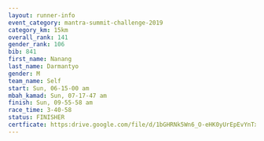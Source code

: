 ```yaml
---
layout: runner-info 
event_category: mantra-summit-challenge-2019 
category_km: 15km 
overall_rank: 141
gender_rank: 106
bib: 841
first_name: Nanang
last_name: Darmantyo
gender: M
team_name: Self
start: Sun, 06-15-00 am
mbah_kamad: Sun, 07-17-47 am
finish: Sun, 09-55-58 am
race_time: 3-40-58
status: FINISHER
certficate: https:drive.google.com/file/d/1bGHRNk5Wn6_O-eHK0yUrEpEvYnTx_atZ/view?usp=sharing
---
```

